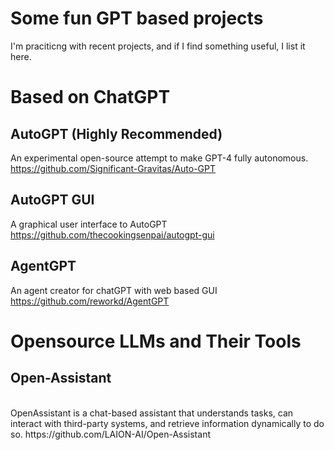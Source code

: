 # Some fun GPT based projects
I'm praciticng with recent projects, and if I find something useful, I list it here.

# Based on ChatGPT 
## AutoGPT  (Highly Recommended)
An experimental open-source attempt to make GPT-4 fully autonomous.
https://github.com/Significant-Gravitas/Auto-GPT


## AutoGPT GUI
A graphical user interface to AutoGPT
https://github.com/thecookingsenpai/autogpt-gui


## AgentGPT
An agent creator for chatGPT with  web based GUI
https://github.com/reworkd/AgentGPT


# Opensource LLMs and Their Tools
## Open-Assistant
<br>
OpenAssistant is a chat-based assistant that understands tasks, can interact with third-party systems, and retrieve information dynamically to do so.
https://github.com/LAION-AI/Open-Assistant






